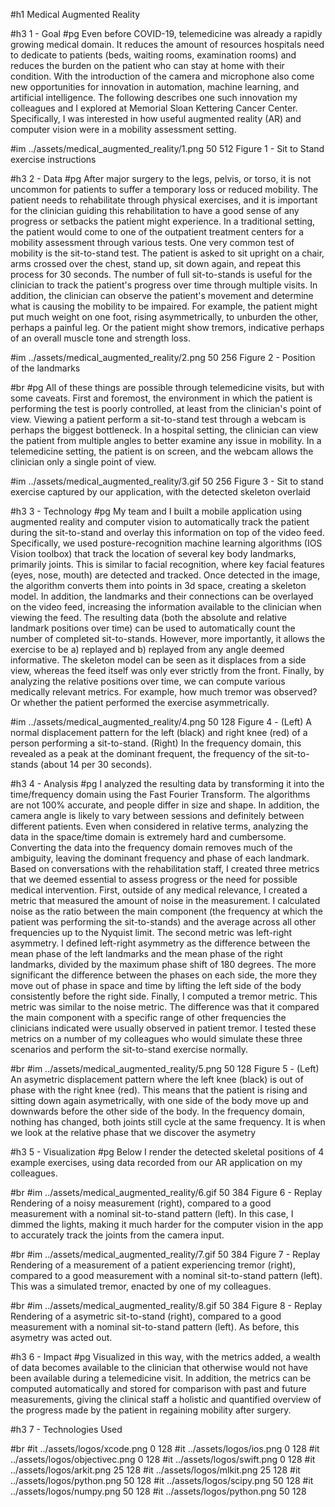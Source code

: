 #h1 Medical Augmented Reality

#h3 1 - Goal
#pg Even before COVID-19, telemedicine was already a rapidly growing medical domain. It reduces the amount of resources hospitals need to dedicate to patients (beds, waiting rooms, examination rooms) and reduces the burden on the patient who can stay at home with their condition. With the introduction of the camera and microphone also come new opportunities for innovation in automation, machine learning, and artificial intelligence. The following describes one such innovation my colleagues and I explored at Memorial Sloan Kettering Cancer Center. Specifically, I was interested in how useful augmented reality (AR) and computer vision were in a mobility assessment setting.

#im ../assets/medical_augmented_reality/1.png 50 512 Figure 1 - Sit to Stand exercise instructions

#h3 2 - Data
#pg After major surgery to the legs, pelvis, or torso, it is not uncommon for patients to suffer a temporary loss or reduced mobility. The patient needs to rehabilitate through physical exercises, and it is important for the clinician guiding this rehabilitation to have a good sense of any progress or setbacks the patient might experience. In a traditional setting, the patient would come to one of the outpatient treatment centers for a mobility assessment through various tests. One very common test of mobility is the sit-to-stand test. The patient is asked to sit upright on a chair, arms crossed over the chest, stand up, sit down again, and repeat this process for 30 seconds. The number of full sit-to-stands is useful for the clinician to track the patient's progress over time through multiple visits. In addition, the clinician can observe the patient's movement and determine what is causing the mobility to be impaired. For example, the patient might put much weight on one foot, rising asymmetrically, to unburden the other, perhaps a painful leg. Or the patient might show tremors, indicative perhaps of an overall muscle tone and strength loss. 

#im ../assets/medical_augmented_reality/2.png 50 256 Figure 2 - Position of the landmarks

#br
#pg All of these things are possible through telemedicine visits, but with some caveats. First and foremost, the environment in which the patient is performing the test is poorly controlled, at least from the clinician's point of view. Viewing a patient perform a sit-to-stand test through a webcam is perhaps the biggest bottleneck. In a hospital setting, the clinician can view the patient from multiple angles to better examine any issue in mobility. In a telemedicine setting, the patient is on screen, and the webcam allows the clinician only a single point of view. 

#im ../assets/medical_augmented_reality/3.gif 50 256 Figure 3 - Sit to stand exercise captured by our application, with the detected skeleton overlaid

#h3 3 - Technology
#pg My team and I built a mobile application using augmented reality and computer vision to automatically track the patient during the sit-to-stand and overlay this information on top of the video feed. Specifically, we used posture-recognition machine learning algorithms (IOS Vision toolbox) that track the location of several key body landmarks, primarily joints. This is similar to facial recognition, where key facial features (eyes, nose, mouth) are detected and tracked. Once detected in the image, the algorithm converts them into points in 3d space, creating a skeleton model. In addition, the landmarks and their connections can be overlayed on the video feed, increasing the information available to the clinician when viewing the feed. The resulting data (both the absolute and relative landmark positions over time) can be used to automatically count the number of completed sit-to-stands. However, more importantly, it allows the exercise to be a) replayed and b) replayed from any angle deemed informative. The skeleton model can be seen as it displaces from a side view, whereas the feed itself was only ever strictly from the front. Finally, by analyzing the relative positions over time, we can compute various medically relevant metrics. For example, how much tremor was observed? Or whether the patient performed the exercise asymmetrically. 

#im ../assets/medical_augmented_reality/4.png 50 128 Figure 4 - (Left) A normal displacement pattern for the left (black) and right knee (red) of a person performing a sit-to-stand. (Right) In the frequency domain, this revealed as a peak at the dominant frequent, the frequency of the sit-to-stands (about 14 per 30 seconds). 

#h3 4 - Analysis
#pg I analyzed the resulting data by transforming it into the time/frequency domain using the Fast Fourier Transform. The algorithms are not 100% accurate, and people differ in size and shape. In addition, the camera angle is likely to vary between sessions and definitely between different patients. Even when considered in relative terms, analyzing the data in the space/time domain is extremely hard and cumbersome. Converting the data into the frequency domain removes much of the ambiguity, leaving the dominant frequency and phase of each landmark. Based on conversations with the rehabilitation staff, I created three metrics that we deemed essential to assess progress or the need for possible medical intervention. First, outside of any medical relevance, I created a metric that measured the amount of noise in the measurement. I calculated noise as the ratio between the main component (the frequency at which the patient was performing the sit-to-stands) and the average across all other frequencies up to the Nyquist limit. The second metric was left-right asymmetry. I defined left-right asymmetry as the difference between the mean phase of the left landmarks and the mean phase of the right landmarks, divided by the maximum phase shift of 180 degrees. The more significant the difference between the phases on each side, the more they move out of phase in space and time by lifting the left side of the body consistently before the right side. Finally, I computed a tremor metric. This metric was similar to the noise metric. The difference was that it compared the main component with a specific range of other frequencies the clinicians indicated were usually observed in patient tremor. I tested these metrics on a number of my colleagues who would simulate these three scenarios and perform the sit-to-stand exercise normally. 

#br
#im ../assets/medical_augmented_reality/5.png 50 128 Figure 5 - (Left) An asymetric displacement pattern where the left knee (black) is out of phase with the right knee (red). This means that the patient is rising and sitting down again asymetrically, with one side of the body move up and downwards before the other side of the body. In the frequency domain, nothing has changed, both joints still cycle at the same frequency. It is when we look at the relative phase that we discover the asymetry

#h3 5 - Visualization
#pg Below I render the detected skeletal positions of 4 example exercises, using data recorded from our AR application on my colleagues. 

#br
#im ../assets/medical_augmented_reality/6.gif 50 384 Figure 6 - Replay Rendering of a noisy measurement (right), compared to a good measurement with a nominal sit-to-stand pattern (left). In this case, I dimmed the lights, making it much harder for the computer vision in the app to accurately track the joints from the camera input.

#br
#im ../assets/medical_augmented_reality/7.gif 50 384 Figure 7 - Replay Rendering of a measurement of a patient experiencing tremor (right), compared to a good measurement with a nominal sit-to-stand pattern (left). This was a simulated tremor, enacted by one of my colleagues.

#br
#im ../assets/medical_augmented_reality/8.gif 50 384 Figure 8 - Replay Rendering of a asymetric sit-to-stand (right), compared to a good measurement with a nominal sit-to-stand pattern (left). As before, this asymetry was acted out. 

#h3 6 - Impact
#pg Visualized in this way, with the metrics added, a wealth of data becomes available to the clinician that otherwise would not have been available during a telemedicine visit. In addition, the metrics can be computed automatically and stored for comparison with past and future measurements, giving the clinical staff a holistic and quantified overview of the progress made by the patient in regaining mobility after surgery. 

#h3 7 - Technologies Used

#br 
#it ../assets/logos/xcode.png 0 128 
#it ../assets/logos/ios.png 0 128 
#it ../assets/logos/objectivec.png 0 128 
#it ../assets/logos/swift.png 0 128 
#it ../assets/logos/arkit.png 25 128 
#it ../assets/logos/mlkit.png 25 128 
#it ../assets/logos/python.png 50 128
#it ../assets/logos/scipy.png 50 128
#it ../assets/logos/numpy.png 50 128
#it ../assets/logos/python.png 50 128


